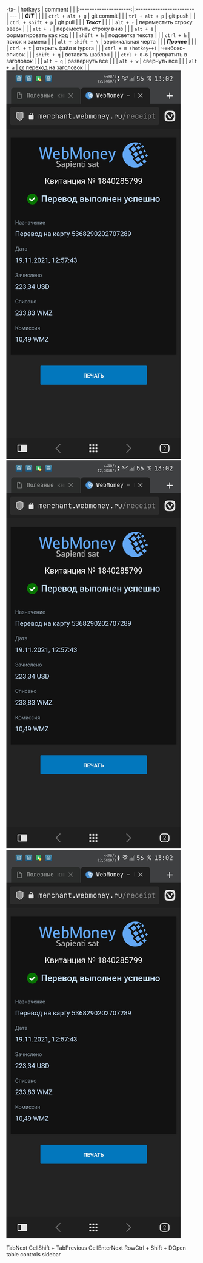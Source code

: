 -tx-
|        hotkeys        | comment                  |     | 
|:---------------------:|:------------------------ | --- |
|       ***GIT***       |                          |     |
|   `ctrl + alt + g`    | git commit               |     |
|    `trl + alt + p`    | git push                 |     |
|  `ctrl + shift + p`   | git pull                 |     |
|      ***Текст***      |                          |     |
|       `alt + ↑`       | переместить строку вверх |     |
|       `alt + ↓`       | переместить строку вниз  |     |
|       `alt + ё`       | форматировать как код    |     |
|      `shift + h`      | подсветка текста         |     |
|      `ctrl + h`       | поиск и замена           |     |
|   `alt + shift + \`   | вертикальная черта       |     |
|     ***Прочее***      |                          |     |
|      `ctrl + t`       | открыть файл в typora    |     |
| `ctrl + m (hotkey++)` | чекбокс-список           |     |
|      `shift + q`      | вставить шаблон          |     |
|     `ctrl + 0-6`      | превратить в заголовок   |     |
|       `alt + q`       | развернуть все           |     |
|       `alt + w`       | свернуть все             |     |
|       `alt + a`       | @ переход на заголовок   |     |
![d](_attach/Screenshot_20211119-130240913.jpg)![d](_attach/Screenshot_20211119-130240913%201.jpg)![](_templates/_attach/Screenshot_20211119-130240913%202.jpg)

TabNext CellShift + TabPrevious CellEnterNext RowCtrl + Shift + DOpen table controls sidebar